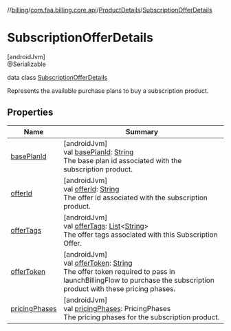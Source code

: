 //[billing](../../../../index.md)/[com.faa.billing.core.api](../../index.md)/[ProductDetails](../index.md)/[SubscriptionOfferDetails](index.md)

# SubscriptionOfferDetails

[androidJvm]\
@Serializable

data class [SubscriptionOfferDetails](index.md)

Represents the available purchase plans to buy a subscription product.

## Properties

| Name | Summary |
|---|---|
| [basePlanId](base-plan-id.md) | [androidJvm]<br>val [basePlanId](base-plan-id.md): [String](https://kotlinlang.org/api/latest/jvm/stdlib/kotlin/-string/index.html)<br>The base plan id associated with the subscription product. |
| [offerId](offer-id.md) | [androidJvm]<br>val [offerId](offer-id.md): [String](https://kotlinlang.org/api/latest/jvm/stdlib/kotlin/-string/index.html)<br>The offer id associated with the subscription product. |
| [offerTags](offer-tags.md) | [androidJvm]<br>val [offerTags](offer-tags.md): [List](https://kotlinlang.org/api/latest/jvm/stdlib/kotlin.collections/-list/index.html)&lt;[String](https://kotlinlang.org/api/latest/jvm/stdlib/kotlin/-string/index.html)&gt;<br>The offer tags associated with this Subscription Offer. |
| [offerToken](offer-token.md) | [androidJvm]<br>val [offerToken](offer-token.md): [String](https://kotlinlang.org/api/latest/jvm/stdlib/kotlin/-string/index.html)<br>The offer token required to pass in launchBillingFlow to purchase the subscription product with these pricing phases. |
| [pricingPhases](pricing-phases.md) | [androidJvm]<br>val [pricingPhases](pricing-phases.md): PricingPhases<br>The pricing phases for the subscription product. |
